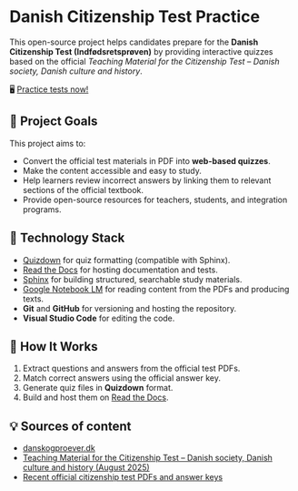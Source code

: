 # Danish Citizenship Test Practice

This open-source project helps candidates prepare for the **Danish Citizenship Test (Indfødsretsprøven)** by providing interactive quizzes based on the official *Teaching Material for the Citizenship Test – Danish society, Danish culture and history*.

🖥️ [Practice tests now!](https://dktests.readthedocs.io/index.html)


## 🎯 Project Goals

This project aims to:

- Convert the official test materials in PDF into **web-based quizzes**.
- Make the content accessible and easy to study.
- Help learners review incorrect answers by linking them to relevant sections of the official textbook.
- Provide open-source resources for teachers, students, and integration programs.


## 🧩 Technology Stack

- [Quizdown](https://github.com/bonartm/sphinxcontrib-quizdown) for quiz formatting (compatible with Sphinx).
- [Read the Docs](https://readthedocs.io) for hosting documentation and tests.
- [Sphinx](https://sphinx-doc.org) for building structured, searchable study materials.
- [Google Notebook LM](https://notebooklm.google/) for reading content from the PDFs and producing texts.
- **Git** and **GitHub** for versioning and hosting the repository.
- **Visual Studio Code** for editing the code.


## 🚀 How It Works

1. Extract questions and answers from the official test PDFs.  
2. Match correct answers using the official answer key.  
3. Generate quiz files in **Quizdown** format.  
4. Build and host them on [Read the Docs](https://dktests.readthedocs.io/index.html).


## 💡 Sources of content

* [danskogproever.dk](https://danskogproever.dk/borger/indfoedsretsproeve-statsborgerskab/forberedelse-til-indfoedsretsproeven/)
* [Teaching Material for the Citizenship Test – Danish society, Danish culture and history (August 2025)](https://danskogproever.dk/media/natdfdrw/laeremateriale-til-indfoedsretsproeven.pdf)
* [Recent official citizenship test PDFs and answer keys](https://danskogproever.dk/borger/indfoedsretsproeve-statsborgerskab/forberedelse-til-indfoedsretsproeven/#accordion-tidligere-indfodsretsprover)
